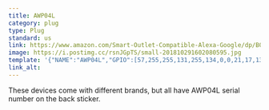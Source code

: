 ```yaml
---
title: AWP04L
category: plug
type: Plug
standard: us
link: https://www.amazon.com/Smart-Outlet-Compatible-Alexa-Google/dp/B07LGSBFNJ
image: https://i.postimg.cc/rsnJGpTS/small-201810291602080595.jpg
template: '{"NAME":"AWP04L","GPIO":[57,255,255,131,255,134,0,0,21,17,132,56,255],"FLAG":0,"BASE":18}' 
link_alt: 
---
```



These devices come with different brands, but all have AWP04L serial number on the back sticker.





